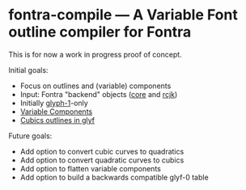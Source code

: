 # fontra-compile — A Variable Font outline compiler for Fontra

This is for now a work in progress proof of concept.

Initial goals:

- Focus on outlines and (variable) components
- Input: Fontra "backend" objects ([core](https://github.com/googlefonts/fontra/tree/main/src/fontra/backends) and [rcjk](https://github.com/googlefonts/fontra-rcjk/blob/main/src/fontra_rcjk/backend_fs.py))
- Initially [glyph-1](https://github.com/harfbuzz/boring-expansion-spec/blob/main/glyf1.md)-only
- [Variable Components](https://github.com/harfbuzz/boring-expansion-spec/blob/main/glyf1-varComposites.md)
- [Cubics outlines in glyf](https://github.com/harfbuzz/boring-expansion-spec/blob/main/glyf1-cubicOutlines.md)

Future goals:

- Add option to convert cubic curves to quadratics
- Add option to convert quadratic curves to cubics
- Add option to flatten variable components
- Add option to build a backwards compatible glyf-0 table
